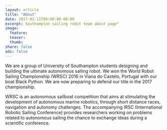 ```yaml
---
layout: article
title: "About"
date: 2017-02-11T00:00:00-00:00
excerpt: Southampton sailing robot team about page"
image:
  feature:
  teaser:
  thumb:
share: false
ads: false
---
```



We are a group of University of Southampton students designing and building the ultimate autonomous sailing robot. We won the World Robot Sailing Championship (WRSC) 2016 in Viana do Castelo, Portugal with our boat Black Python. We are now preparing to defend our title in the 2017 championship.

WRSC is an autonomous sailboat competition that aims at stimulating the development of autonomous marine robotics, through short distance races, navigation and autonomy challenges. The accompanying IRSC (International Robotic Sailing Conference) provides researchers working on problems related to autonomous sailing the chance to exchange ideas during a scientific conference.
